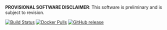 **PROVISIONAL SOFTWARE DISCLAIMER**: This software is preliminary and is subject to revision.

 [![Build Status][tb]][tt] [![Docker Pulls][db]][dh] [![GitHub release][gb]][gr]

[tb]: https://img.shields.io/travis/jakebrinkmann/lagoon-water-dragon/devel.svg?style=flat-square
[tt]: https://travis-ci.org/jakebrinkmann/lagoon-water-dragon
[db]: https://img.shields.io/docker/automated/jbrinkmann/lagoon-water-dragon.svg?style=flat-square
[dh]: https://hub.docker.com/r/jbrinkmann/lagoon-water-dragon/tags/
[gb]: https://img.shields.io/github/release/jakebrinkmann/lagoon-water-dragon.svg?style=flat-square
[gr]: https://github.com/jakebrinkmann/lagoon-water-dragon/releases
